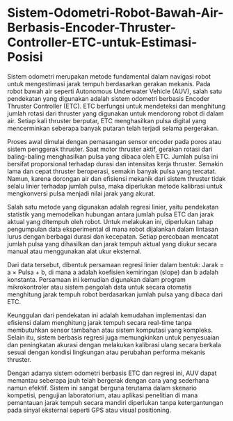 # Sistem-Odometri-Robot-Bawah-Air-Berbasis-Encoder-Thruster-Controller-ETC-untuk-Estimasi-Posisi


Sistem odometri merupakan metode fundamental dalam navigasi robot untuk mengestimasi jarak tempuh berdasarkan gerakan mekanis. Pada robot bawah air seperti Autonomous Underwater Vehicle (AUV), salah satu pendekatan yang digunakan adalah sistem odometri berbasis Encoder Thruster Controller (ETC). ETC berfungsi untuk mendeteksi dan menghitung jumlah rotasi dari thruster yang digunakan untuk mendorong robot di dalam air. Setiap kali thruster berputar, ETC menghasilkan pulsa digital yang mencerminkan seberapa banyak putaran telah terjadi selama pergerakan.

Proses awal dimulai dengan pemasangan sensor encoder pada poros atau sistem penggerak thruster. Saat motor thruster aktif, gerakan rotasi dari baling-baling menghasilkan pulsa yang dibaca oleh ETC. Jumlah pulsa ini bersifat proporsional terhadap durasi dan intensitas kerja thruster. Semakin lama dan cepat thruster beroperasi, semakin banyak pulsa yang tercatat. Namun, karena dorongan air dan efisiensi mekanik dari sistem thruster tidak selalu linier terhadap jumlah pulsa, maka diperlukan metode kalibrasi untuk mengkonversi pulsa menjadi nilai jarak yang akurat.

Salah satu metode yang digunakan adalah regresi linier, yaitu pendekatan statistik yang memodelkan hubungan antara jumlah pulsa ETC dan jarak aktual yang ditempuh oleh robot. Untuk melakukan ini, diperlukan tahap pengumpulan data eksperimental di mana robot dijalankan dalam lintasan lurus dengan berbagai durasi dan kecepatan. Setiap percobaan mencatat jumlah pulsa yang dihasilkan dan jarak tempuh aktual yang diukur secara manual atau menggunakan alat ukur eksternal.

Dari data tersebut, dibentuk persamaan regresi linier dalam bentuk:
Jarak = a × Pulsa + b,
di mana a adalah koefisien kemiringan (slope) dan b adalah konstanta. Persamaan ini kemudian digunakan dalam program mikrokontroler atau sistem pengolah data untuk secara otomatis menghitung jarak tempuh robot berdasarkan jumlah pulsa yang dibaca dari ETC.

Keunggulan dari pendekatan ini adalah kemudahan implementasi dan efisiensi dalam menghitung jarak tempuh secara real-time tanpa membutuhkan sensor tambahan atau sistem komputasi yang kompleks. Selain itu, sistem berbasis regresi juga memungkinkan untuk penyesuaian dan peningkatan akurasi dengan melakukan kalibrasi ulang secara berkala sesuai dengan kondisi lingkungan atau perubahan performa mekanis thruster.

Dengan adanya sistem odometri berbasis ETC dan regresi ini, AUV dapat memantau seberapa jauh telah bergerak dengan cara yang sederhana namun efektif. Sistem ini sangat berguna terutama dalam skenario kompetisi, pengujian laboratorium, atau aplikasi penelitian di mana pemantauan jarak tempuh secara mandiri diperlukan tanpa ketergantungan pada sinyal eksternal seperti GPS atau visual positioning.
